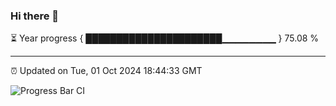 ### Hi there 👋

⏳ Year progress { ██████████████████████▁▁▁▁▁▁▁▁ } 75.08 %

---

⏰ Updated on Tue, 01 Oct 2024 18:44:33 GMT

![Progress Bar CI](https://github.com/IshwaranRudhara/GIT-ACTION/workflows/Progress%20Bar%20CI/badge.svg)
